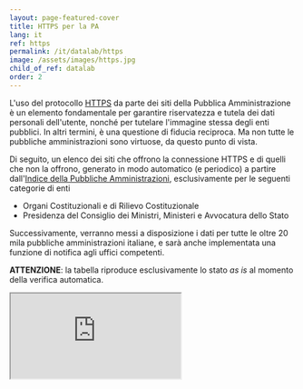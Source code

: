 ```yaml
---
layout: page-featured-cover
title: HTTPS per la PA
lang: it
ref: https
permalink: /it/datalab/https
image: /assets/images/https.jpg
child_of_ref: datalab
order: 2
---
```


L'uso del protocollo [HTTPS](https://it.wikipedia.org/wiki/HTTPS) da parte dei siti della Pubblica Amministrazione è un elemento fondamentale per garantire riservatezza e tutela dei dati personali dell'utente, nonché per tutelare l'immagine stessa degli enti pubblici. In altri termini, è una questione di fiducia reciproca. Ma non tutte le pubbliche amministrazioni sono virtuose, da questo punto di vista.

Di seguito, un elenco dei siti che offrono la connessione HTTPS e di quelli che non la offrono, generato in modo automatico (e periodico) a partire dall'[Indice della Pubbliche Amministrazioni](https://indicepa.gov.it/), esclusivamente per le seguenti categorie di enti
- Organi Costituzionali e di Rilievo Costituzionale
- Presidenza del Consiglio dei Ministri, Ministeri e Avvocatura dello Stato

Successivamente, verranno messi a disposizione i dati per tutte le oltre 20 mila pubbliche amministrazioni italiane, e sarà anche implementata una funzione di notifica agli uffici competenti.

**ATTENZIONE**: la tabella riproduce esclusivamente lo stato *as is* al momento della verifica automatica.

<div class="embed-responsive embed-responsive-4by3">
  <iframe class="embed-responsive-item" src="https://eutopian-eu.github.io/tools/" title="HTTPS"></iframe>
</div>
